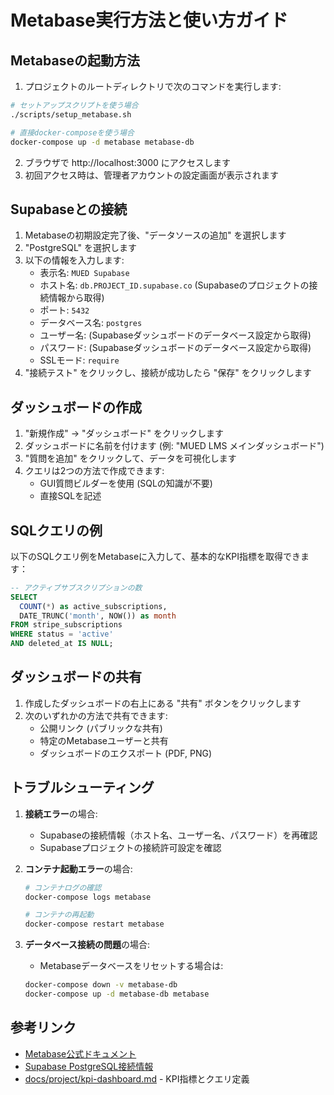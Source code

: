 # Metabase実行方法と使い方ガイド

## Metabaseの起動方法

1. プロジェクトのルートディレクトリで次のコマンドを実行します:

```bash
# セットアップスクリプトを使う場合
./scripts/setup_metabase.sh

# 直接docker-composeを使う場合
docker-compose up -d metabase metabase-db
```

2. ブラウザで http://localhost:3000 にアクセスします
3. 初回アクセス時は、管理者アカウントの設定画面が表示されます

## Supabaseとの接続

1. Metabaseの初期設定完了後、"データソースの追加" を選択します
2. "PostgreSQL" を選択します
3. 以下の情報を入力します:
   - 表示名: `MUED Supabase`
   - ホスト名: `db.PROJECT_ID.supabase.co` (Supabaseのプロジェクトの接続情報から取得)
   - ポート: `5432`
   - データベース名: `postgres`
   - ユーザー名: (Supabaseダッシュボードのデータベース設定から取得)
   - パスワード: (Supabaseダッシュボードのデータベース設定から取得)
   - SSLモード: `require`
4. "接続テスト" をクリックし、接続が成功したら "保存" をクリックします

## ダッシュボードの作成

1. "新規作成" -> "ダッシュボード" をクリックします
2. ダッシュボードに名前を付けます (例: "MUED LMS メインダッシュボード")
3. "質問を追加" をクリックして、データを可視化します
4. クエリは2つの方法で作成できます:
   - GUI質問ビルダーを使用 (SQLの知識が不要)
   - 直接SQLを記述

## SQLクエリの例

以下のSQLクエリ例をMetabaseに入力して、基本的なKPI指標を取得できます：

```sql
-- アクティブサブスクリプションの数
SELECT 
  COUNT(*) as active_subscriptions,
  DATE_TRUNC('month', NOW()) as month
FROM stripe_subscriptions
WHERE status = 'active'
AND deleted_at IS NULL;
```

## ダッシュボードの共有

1. 作成したダッシュボードの右上にある "共有" ボタンをクリックします
2. 次のいずれかの方法で共有できます:
   - 公開リンク (パブリックな共有)
   - 特定のMetabaseユーザーと共有
   - ダッシュボードのエクスポート (PDF, PNG)

## トラブルシューティング

1. **接続エラー**の場合:
   - Supabaseの接続情報（ホスト名、ユーザー名、パスワード）を再確認
   - Supabaseプロジェクトの接続許可設定を確認
   
2. **コンテナ起動エラー**の場合:
   ```bash
   # コンテナログの確認
   docker-compose logs metabase
   
   # コンテナの再起動
   docker-compose restart metabase
   ```

3. **データベース接続の問題**の場合:
   - Metabaseデータベースをリセットする場合は:
   ```bash
   docker-compose down -v metabase-db
   docker-compose up -d metabase-db metabase
   ```

## 参考リンク

- [Metabase公式ドキュメント](https://www.metabase.com/docs/latest/)
- [Supabase PostgreSQL接続情報](https://supabase.com/docs/guides/database/connecting-to-postgres)
- [docs/project/kpi-dashboard.md](./kpi-dashboard.md) - KPI指標とクエリ定義 